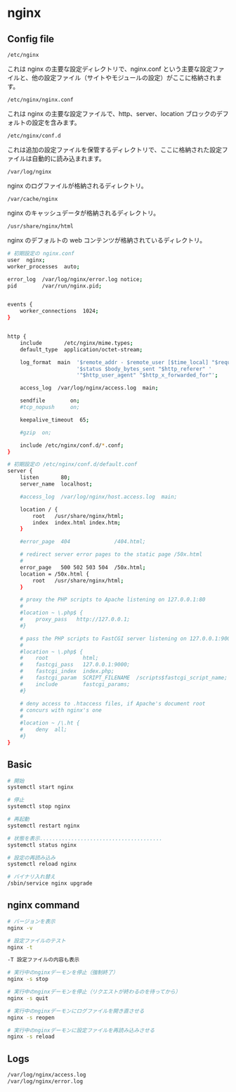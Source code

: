 # nginx

## Config file

`/etc/nginx`

これは nginx の主要な設定ディレクトリで、nginx.conf という主要な設定ファイルと、他の設定ファイル（サイトやモジュールの設定）がここに格納されます。

`/etc/nginx/nginx.conf`

これは nginx の主要な設定ファイルで、http、server、location ブロックのデフォルトの設定を含みます。

`/etc/nginx/conf.d`

これは追加の設定ファイルを保管するディレクトリで、ここに格納された設定ファイルは自動的に読み込まれます。

`/var/log/nginx`

nginx のログファイルが格納されるディレクトリ。

`/var/cache/nginx`

nginx のキャッシュデータが格納されるディレクトリ。

`/usr/share/nginx/html`

nginx のデフォルトの web コンテンツが格納されているディレクトリ。

```bash
# 初期設定の nginx.conf
user  nginx;
worker_processes  auto;

error_log  /var/log/nginx/error.log notice;
pid        /var/run/nginx.pid;


events {
    worker_connections  1024;
}


http {
    include       /etc/nginx/mime.types;
    default_type  application/octet-stream;

    log_format  main  '$remote_addr - $remote_user [$time_local] "$request" '
                      '$status $body_bytes_sent "$http_referer" '
                      '"$http_user_agent" "$http_x_forwarded_for"';

    access_log  /var/log/nginx/access.log  main;

    sendfile        on;
    #tcp_nopush     on;

    keepalive_timeout  65;

    #gzip  on;

    include /etc/nginx/conf.d/*.conf;
}
```

```bash
# 初期設定の /etc/nginx/conf.d/default.conf
server {
    listen       80;
    server_name  localhost;

    #access_log  /var/log/nginx/host.access.log  main;

    location / {
        root   /usr/share/nginx/html;
        index  index.html index.htm;
    }

    #error_page  404              /404.html;

    # redirect server error pages to the static page /50x.html
    #
    error_page   500 502 503 504  /50x.html;
    location = /50x.html {
        root   /usr/share/nginx/html;
    }

    # proxy the PHP scripts to Apache listening on 127.0.0.1:80
    #
    #location ~ \.php$ {
    #    proxy_pass   http://127.0.0.1;
    #}

    # pass the PHP scripts to FastCGI server listening on 127.0.0.1:9000
    #
    #location ~ \.php$ {
    #    root           html;
    #    fastcgi_pass   127.0.0.1:9000;
    #    fastcgi_index  index.php;
    #    fastcgi_param  SCRIPT_FILENAME  /scripts$fastcgi_script_name;
    #    include        fastcgi_params;
    #}

    # deny access to .htaccess files, if Apache's document root
    # concurs with nginx's one
    #
    #location ~ /\.ht {
    #    deny  all;
    #}
}
```

## Basic

```bash
# 開始
systemctl start nginx

# 停止
systemctl stop nginx

# 再起動
systemctl restart nginx

# 状態を表示.......................................
systemctl status nginx

# 設定の再読み込み
systemctl reload nginx

# バイナリ入れ替え
/sbin/service nginx upgrade
```

## nginx command

```bash
# バージョンを表示
nginx -v

# 設定ファイルのテスト
nginx -t

-T 設定ファイルの内容も表示

# 実行中のnginxデーモンを停止（強制終了）
nginx -s stop

# 実行中のnginxデーモンを停止（リクエストが終わるのを待ってから）
nginx -s quit

# 実行中のnginxデーモンにログファイルを開き直させる
nginx -s reopen

# 実行中のnginxデーモンに設定ファイルを再読み込みさせる
nginx -s reload
```

## Logs

```bash
/var/log/nginx/access.log
/var/log/nginx/error.log
```
